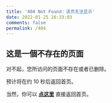 ```yaml
---
title: '404 Not Found：该页无法显示'
date: 2022-01-25 16:33:03
comments: false
permalink: /404
---
```


<!doctype html>
<html>
<head>
<meta charset="utf-8">
<title>404 Not Found：该页无法显示</title>
</head>
<body>
<!-- markdownlint-disable MD039 MD033 -->

## 这是一個不存在的页面

对不起，您所访问的页面不存在或者已删除。

预计将在约 <span id="timeout">10</span> 秒后返回首页。

当然，你可以 **[点这里](https://hiutingyin.github.io/)** 直接返回首页。

<script>
let countTime = 10;

function count() {

  document.getElementById('timeout').textContent = countTime;
  countTime -= 1;
  if(countTime === 0){
    location.href = 'https://hiutingyin.github.io/';
  }
  setTimeout(() => {
    count();
  }, 1000);
}

count();
</script>
</body>
</html>

